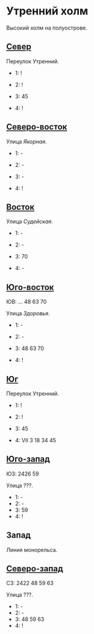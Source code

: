 # Утренний холм

Высокий холм на полуострове.

## [Север](./500120.md)

Переулок Утренний.

* 1:    !
* 2:    !

* 3:    45
* 4:    !

## [Северо-восток](./520120.md)

Улица *Якорная*.

* 1:    -
* 2:    -

* 3:    -
* 4:    !

## [Восток](./520125.md)

Улица *Судейская*.

* 1:    -
* 2:    -

* 3:    70
* 4:    -

## [Юго-восток](./505135.md)

ЮВ: ...                     48  63  70

Улица *Здоровья*.

* 1:    -
* 2:    -

* 3:    48  63  70
* 4:    !

## [Юг](./500130.md)

Переулок Утренний.

* 1:    !
* 2:    !

* 3:    45
* 4:    VII 3   18  34  45

## [Юго-запад]()

ЮЗ: 2426                    59

Улица ???.

* 1:    -
* 2:    -
* 3:    59
* 4:    !

## Запад

Линия монорельса.

## [Северо-запад]()

СЗ: 2422                    48  59  63

Улица ???.

* 1:    -
* 2:    -
* 3:    48  59  63
* 4:    !
